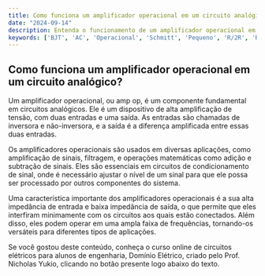```yaml
---
title: Como funciona um amplificador operacional em um circuito analógico?
date: "2024-09-14"
description: Entenda o funcionamento de um amplificador operacional em circuitos analógicos e sua importância em aplicações de engenharia.
keywords: ['BJT', 'AC', 'Operacional', 'Schmitt', 'Pequeno', 'R/2R', 'Resposta']
---
```


## Como funciona um amplificador operacional em um circuito analógico?

Um amplificador operacional, ou amp op, é um componente fundamental em circuitos analógicos. Ele é um dispositivo de alta amplificação de tensão, com duas entradas e uma saída. As entradas são chamadas de inversora e não-inversora, e a saída é a diferença amplificada entre essas duas entradas.

Os amplificadores operacionais são usados em diversas aplicações, como amplificação de sinais, filtragem, e operações matemáticas como adição e subtração de sinais. Eles são essenciais em circuitos de condicionamento de sinal, onde é necessário ajustar o nível de um sinal para que ele possa ser processado por outros componentes do sistema.

Uma característica importante dos amplificadores operacionais é a sua alta impedância de entrada e baixa impedância de saída, o que permite que eles interfiram minimamente com os circuitos aos quais estão conectados. Além disso, eles podem operar em uma ampla faixa de frequências, tornando-os versáteis para diferentes tipos de aplicações.

Se você gostou deste conteúdo, conheça o curso online de circuitos elétricos para alunos de engenharia, Domínio Elétrico, criado pelo Prof. Nicholas Yukio, clicando no botão presente logo abaixo do texto.